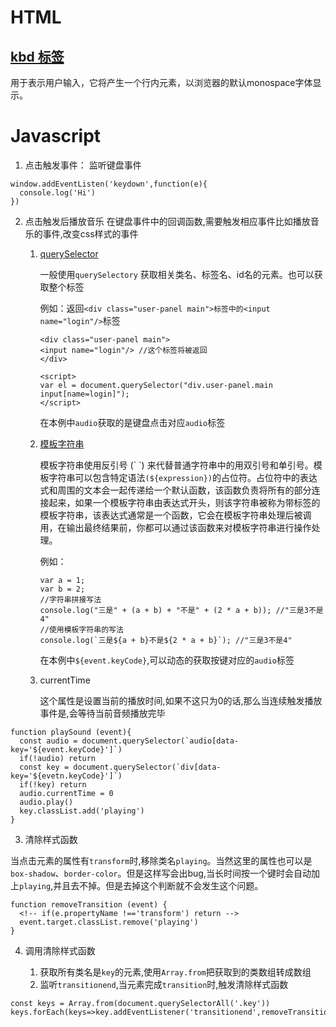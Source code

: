 
# HTML

## [kbd 标签](https://developer.mozilla.org/zh-CN/docs/Web/HTML/Element/kbd)
用于表示用户输入，它将产生一个行内元素，以浏览器的默认monospace字体显示。


# Javascript

1. 点击触发事件：
监听键盘事件
```
window.addEventListen('keydown',function(e){
  console.log('Hi')
})
```
2. 点击触发后播放音乐
在键盘事件中的回调函数,需要触发相应事件比如播放音乐的事件,改变css样式的事件
   1. [querySelector](https://developer.mozilla.org/zh-CN/docs/Web/API/Document/querySelector)
      
      一般使用``querySelectory`` 获取相关类名、标签名、id名的元素。也可以获取整个标签
      
      例如：返回``<div class="user-panel main">标签中的<input name="login"/>``标签
      ```
      <div class="user-panel main">
      <input name="login"/> //这个标签将被返回
      </div>

      <script>
      var el = document.querySelector("div.user-panel.main input[name=login]");
      </script>
      ```
      在本例中``audio``获取的是键盘点击对应``audio``标签
    2. [模板字符串](https://developer.mozilla.org/zh-CN/docs/Web/JavaScript/Reference/template_strings)

        模板字符串使用反引号 (\` \`) 来代替普通字符串中的用双引号和单引号。模板字符串可以包含特定语法``(${expression})``的占位符。占位符中的表达式和周围的文本会一起传递给一个默认函数，该函数负责将所有的部分连接起来，如果一个模板字符串由表达式开头，则该字符串被称为带标签的模板字符串，该表达式通常是一个函数，它会在模板字符串处理后被调用，在输出最终结果前，你都可以通过该函数来对模板字符串进行操作处理。

        例如：
        ```
        var a = 1;
        var b = 2;
        //字符串拼接写法
        console.log("三是" + (a + b) + "不是" + (2 * a + b)); //"三是3不是4"
        //使用模板字符串的写法
        console.log(`三是${a + b}不是${2 * a + b}`); //"三是3不是4"
        ```
        在本例中``${event.keyCode}``,可以动态的获取按键对应的``audio``标签
    3. currentTime
      
        这个属性是设置当前的播放时间,如果不这只为0的话,那么当连续触发播放事件是,会等待当前音频播放完毕


```
function playSound (event){
  const audio = document.querySelector(`audio[data-key='${event.keyCode}']`)
  if(!audio) return
  const key = document.querySelector(`div[data-key='${evetn.keyCode}']`)
  if(!key) return
  audio.currentTime = 0
  audio.play()
  key.classList.add('playing')
}
```

3. 清除样式函数

  当点击元素的属性有``transform``时,移除类名``playing``。当然这里的属性也可以是``box-shadow``、``border-color``。但是这样写会出bug,当长时间按一个键时会自动加上``playing``,并且去不掉。但是去掉这个判断就不会发生这个问题。
```
function removeTransition (event) {
  <!-- if(e.propertyName !=='transform') return -->
  event.target.classList.remove('playing')
}
```
4. 调用清除样式函数

    1. 获取所有类名是``key``的元素,使用``Array.from``把获取到的类数组转成数组
    2. 监听``transitionend``,当元素完成``transition``时,触发清除样式函数 
```
const keys = Array.from(document.querySelectorAll('.key'))
keys.forEach(keys=>key.addEventListener('transitionend',removeTransition))
```

